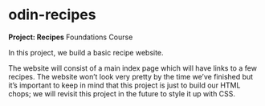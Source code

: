 # odin-recipes
**Project: Recipes** Foundations Course

In this project, we build a basic recipe website.

The website will consist of a main index page which will have links to
a few recipes. The website won’t look very pretty by the time we’ve 
finished but it’s important to keep in mind that this project is just 
to build our HTML chops; we will revisit this project in the future to 
style it up with CSS.
